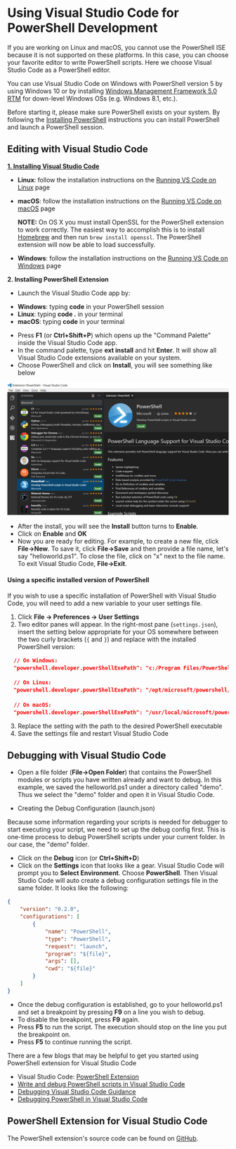 Using Visual Studio Code for PowerShell Development
====

If you are working on Linux and macOS, you cannot use the PowerShell ISE because it is not supported on these platforms.
In this case, you can choose your favorite editor to write PowerShell scripts.
Here we choose Visual Studio Code as a PowerShell editor.

You can use Visual Studio Code on Windows with PowerShell version 5 by using Windows 10 or by installing [Windows Management Framework 5.0 RTM](https://www.microsoft.com/en-us/download/details.aspx?id=50395) for down-level Windows OSs (e.g. Windows 8.1, etc.).

Before starting it, please make sure PowerShell exists on your system.
By following the [Installing PowerShell](./README.md#installing-powershell) instructions you can install PowerShell and launch a PowerShell session.

Editing with Visual Studio Code
----
[**1. Installing Visual Studio Code**](https://code.visualstudio.com/Docs/setup/setup-overview)

* **Linux**: follow the installation instructions on the [Running VS Code on Linux](https://code.visualstudio.com/docs/setup/linux) page

* **macOS**: follow the installation instructions on the [Running VS Code on macOS](https://code.visualstudio.com/docs/setup/osx) page

  **NOTE:** On OS X you must install OpenSSL for the PowerShell extension to work correctly.  The easiest way to
            accomplish this is to install [Homebrew](http://brew.sh/) and then run `brew install openssl`.  The PowerShell extension
            will now be able to load successfully.

* **Windows**: follow the installation instructions on the [Running VS Code on Windows](https://code.visualstudio.com/docs/setup/windows) page


**2. Installing PowerShell Extension**

-	Launch the Visual Studio Code app by:    
  *	**Windows**:      typing **code** in your PowerShell session
  *	**Linux**:        typing **code .** in your terminal
  *	**macOS**:         typing **code** in your terminal


-	Press **F1** (or **Ctrl+Shift+P**) which opens up the "Command Palette" inside the Visual Studio Code app.
-	In the command palette, type **ext install** and hit **Enter**. It will show all Visual Studio Code extensions available on your system.
-	Choose PowerShell and click on **Install**, you will see something like below

![VSCode](vscode.png)

-	After the install, you will see the **Install** button turns to **Enable**.
-	Click on **Enable** and **OK**
-	Now you are ready for editing.
For example, to create a new file, click **File->New**.
To save it, click **File->Save** and then provide a file name, let's say "helloworld.ps1".
To close the file, click on "x" next to the file name.
To exit Visual Studio Code, **File->Exit**.

#### Using a specific installed version of PowerShell

If you wish to use a specific installation of PowerShell with Visual Studio Code,
you will need to add a new variable to your user settings file.

1. Click **File -> Preferences -> User Settings**
2. Two editor panes will appear.  In the right-most pane (`settings.json`), insert the setting below
   appropriate for your OS somewhere between the two curly brackets (`{` and `}`) and replace *<version>*
   with the installed PowerShell version:

  ```json
    // On Windows:
    "powershell.developer.powerShellExePath": "c:/Program Files/PowerShell/<version>/powershell.exe"

    // On Linux:
    "powershell.developer.powerShellExePath": "/opt/microsoft/powershell/<version>/powershell"

    // On macOS:
    "powershell.developer.powerShellExePath": "/usr/local/microsoft/powershell/<version>/powershell"
  ```

3. Replace the setting with the path to the desired PowerShell executable
4. Save the settings file and restart Visual Studio Code

Debugging with Visual Studio Code
----

-	Open a file folder (**File->Open Folder**) that contains the PowerShell modules or scripts you have written already and want to debug.
In this example, we saved the helloworld.ps1 under a directory called "demo".
Thus we select the "demo" folder and open it in Visual Studio Code.

-	Creating the Debug Configuration (launch.json)

  Because some information regarding your scripts is needed for debugger to start executing your script, we need to set up the debug config first.
  This is one-time process to debug PowerShell scripts under your current folder.
  In our case, the "demo" folder.

  * Click on the **Debug** icon (or **Ctrl+Shift+D**)
  * Click on the **Settings** icon that looks like a gear.
  Visual Studio Code will prompt you to **Select Environment**.
Choose **PowerShell**.
Then Visual Studio Code will auto create a debug configuration settings file in the same folder.
It looks like the following:
```json
{
    "version": "0.2.0",
    "configurations": [
        {
            "name": "PowerShell",
            "type": "PowerShell",
            "request": "launch",
            "program": "${file}",
            "args": [],
            "cwd": "${file}"
        }
    ]
}
```
-	Once the debug configuration is established, go to your helloworld.ps1 and set a breakpoint by pressing **F9** on a line you wish to debug.
-	To disable the breakpoint, press **F9** again.
-	Press **F5** to run the script.
The execution should stop on the line you put the breakpoint on.
- Press **F5** to continue running the script.

There are a few blogs that may be helpful to get you started using PowerShell extension for Visual Studio Code

-	Visual Studio Code: [PowerShell Extension][ps-extension]
-	[Write and debug PowerShell scripts in Visual Studio Code][debug]
-	[Debugging Visual Studio Code Guidance][vscode-guide]
-	[Debugging PowerShell in Visual Studio Code][ps-vscode]


[ps-extension]:https://blogs.msdn.microsoft.com/cdndevs/2015/12/11/visual-studio-code-powershell-extension/
[debug]:https://blogs.msdn.microsoft.com/powershell/2015/11/16/announcing-powershell-language-support-for-visual-studio-code-and-more/
[vscode-guide]:https://johnpapa.net/debugging-with-visual-studio-code/
[ps-vscode]:https://github.com/PowerShell/vscode-powershell/tree/master/examples

PowerShell Extension for Visual Studio Code
----

The PowerShell extension's source code can be found on [GitHub](https://github.com/PowerShell/vscode-powershell-ops).
